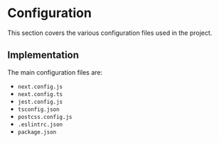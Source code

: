 # Configuration

This section covers the various configuration files used in the project.

## Implementation

The main configuration files are:

*   `next.config.js`
*   `next.config.ts`
*   `jest.config.js`
*   `tsconfig.json`
*   `postcss.config.js`
*   `.eslintrc.json`
*   `package.json`
